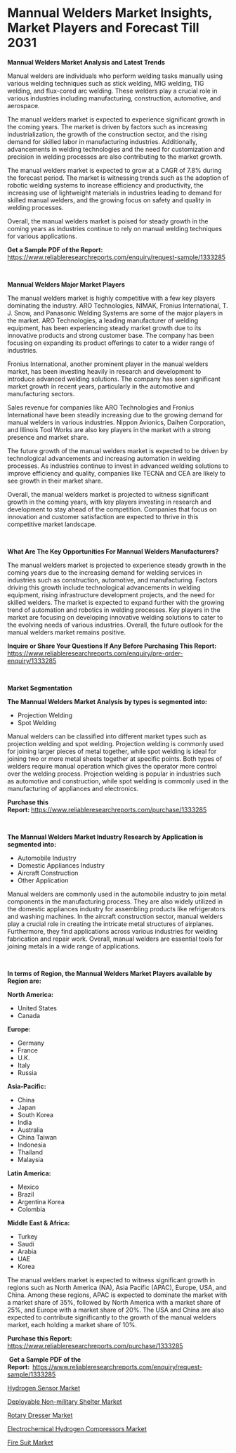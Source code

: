 <p><h1>Mannual Welders Market Insights, Market Players and Forecast Till 2031</h1></p><p><strong>Mannual Welders Market Analysis and Latest Trends</strong></p>
<p><p>Manual welders are individuals who perform welding tasks manually using various welding techniques such as stick welding, MIG welding, TIG welding, and flux-cored arc welding. These welders play a crucial role in various industries including manufacturing, construction, automotive, and aerospace.</p><p>The manual welders market is expected to experience significant growth in the coming years. The market is driven by factors such as increasing industrialization, the growth of the construction sector, and the rising demand for skilled labor in manufacturing industries. Additionally, advancements in welding technologies and the need for customization and precision in welding processes are also contributing to the market growth.</p><p>The manual welders market is expected to grow at a CAGR of 7.8% during the forecast period. The market is witnessing trends such as the adoption of robotic welding systems to increase efficiency and productivity, the increasing use of lightweight materials in industries leading to demand for skilled manual welders, and the growing focus on safety and quality in welding processes.</p><p>Overall, the manual welders market is poised for steady growth in the coming years as industries continue to rely on manual welding techniques for various applications.</p></p>
<p><strong>Get a Sample PDF of the Report:&nbsp;</strong> <a href="https://www.reliableresearchreports.com/enquiry/request-sample/1333285">https://www.reliableresearchreports.com/enquiry/request-sample/1333285</a></p>
<p>&nbsp;</p>
<p><strong>Mannual Welders Major Market Players</strong></p>
<p><p>The manual welders market is highly competitive with a few key players dominating the industry. ARO Technologies, NIMAK, Fronius International, T. J. Snow, and Panasonic Welding Systems are some of the major players in the market. ARO Technologies, a leading manufacturer of welding equipment, has been experiencing steady market growth due to its innovative products and strong customer base. The company has been focusing on expanding its product offerings to cater to a wider range of industries.</p><p>Fronius International, another prominent player in the manual welders market, has been investing heavily in research and development to introduce advanced welding solutions. The company has seen significant market growth in recent years, particularly in the automotive and manufacturing sectors.</p><p>Sales revenue for companies like ARO Technologies and Fronius International have been steadily increasing due to the growing demand for manual welders in various industries. Nippon Avionics, Daihen Corporation, and Illinois Tool Works are also key players in the market with a strong presence and market share.</p><p>The future growth of the manual welders market is expected to be driven by technological advancements and increasing automation in welding processes. As industries continue to invest in advanced welding solutions to improve efficiency and quality, companies like TECNA and CEA are likely to see growth in their market share.</p><p>Overall, the manual welders market is projected to witness significant growth in the coming years, with key players investing in research and development to stay ahead of the competition. Companies that focus on innovation and customer satisfaction are expected to thrive in this competitive market landscape.</p></p>
<p>&nbsp;</p>
<p><strong>What Are The Key Opportunities For Mannual Welders Manufacturers?</strong></p>
<p><p>The manual welders market is projected to experience steady growth in the coming years due to the increasing demand for welding services in industries such as construction, automotive, and manufacturing. Factors driving this growth include technological advancements in welding equipment, rising infrastructure development projects, and the need for skilled welders. The market is expected to expand further with the growing trend of automation and robotics in welding processes. Key players in the market are focusing on developing innovative welding solutions to cater to the evolving needs of various industries. Overall, the future outlook for the manual welders market remains positive.</p></p>
<p><strong>Inquire or Share Your Questions If Any Before Purchasing This Report:</strong> <a href="https://www.reliableresearchreports.com/enquiry/pre-order-enquiry/1333285">https://www.reliableresearchreports.com/enquiry/pre-order-enquiry/1333285</a></p>
<p>&nbsp;</p>
<p><strong>Market Segmentation</strong></p>
<p><strong>The Mannual Welders Market Analysis by types is segmented into:</strong></p>
<p><ul><li>Projection Welding</li><li>Spot Welding</li></ul></p>
<p><p>Manual welders can be classified into different market types such as projection welding and spot welding. Projection welding is commonly used for joining larger pieces of metal together, while spot welding is ideal for joining two or more metal sheets together at specific points. Both types of welders require manual operation which gives the operator more control over the welding process. Projection welding is popular in industries such as automotive and construction, while spot welding is commonly used in the manufacturing of appliances and electronics.</p></p>
<p><strong>Purchase this Report:&nbsp;</strong><a href="https://www.reliableresearchreports.com/purchase/1333285">https://www.reliableresearchreports.com/purchase/1333285</a></p>
<p>&nbsp;</p>
<p><strong>The Mannual Welders Market Industry Research by Application is segmented into:</strong></p>
<p><ul><li>Automobile Industry</li><li>Domestic Appliances Industry</li><li>Aircraft Construction</li><li>Other Application</li></ul></p>
<p><p>Manual welders are commonly used in the automobile industry to join metal components in the manufacturing process. They are also widely utilized in the domestic appliances industry for assembling products like refrigerators and washing machines. In the aircraft construction sector, manual welders play a crucial role in creating the intricate metal structures of airplanes. Furthermore, they find applications across various industries for welding fabrication and repair work. Overall, manual welders are essential tools for joining metals in a wide range of applications.</p></p>
<p>&nbsp;</p>
<p><strong>In terms of Region, the Mannual Welders Market Players available by Region are:</strong></p>
<p>
    <p> <strong> North America: </strong>
        <ul>
            <li>United States</li>
            <li>Canada</li>
        </ul>
        </p> 
    <p> <strong> Europe: </strong>
        <ul>
            <li>Germany</li>
            <li>France</li>
            <li>U.K.</li>
            <li>Italy</li>
            <li>Russia</li>
        </ul>
        </p> 
    <p> <strong> Asia-Pacific: </strong>
        <ul>
            <li>China</li>
            <li>Japan</li>
            <li>South Korea</li>
            <li>India</li>
            <li>Australia</li>
            <li>China Taiwan</li>
            <li>Indonesia</li>
            <li>Thailand</li>
            <li>Malaysia</li>
        </ul>
        </p> 
    <p> <strong> Latin America: </strong>
        <ul>
            <li>Mexico</li>
            <li>Brazil</li>
            <li>Argentina Korea</li>
            <li>Colombia</li>
        </ul>
        </p> 
    <p> <strong> Middle East & Africa: </strong>
        <ul>
            <li>Turkey</li>
            <li>Saudi</li>
            <li>Arabia</li>
            <li>UAE</li>
            <li>Korea</li>
        </ul>
    </p>
    </p>
<p><p>The manual welders market is expected to witness significant growth in regions such as North America (NA), Asia Pacific (APAC), Europe, USA, and China. Among these regions, APAC is expected to dominate the market with a market share of 35%, followed by North America with a market share of 25%, and Europe with a market share of 20%. The USA and China are also expected to contribute significantly to the growth of the manual welders market, each holding a market share of 10%.</p></p>
<p><strong>Purchase this Report: </strong><a href="https://www.reliableresearchreports.com/purchase/1333285">https://www.reliableresearchreports.com/purchase/1333285</a></p>
<p>&nbsp;<strong>Get a Sample PDF of the Report:&nbsp;&nbsp;</strong><a href="https://www.reliableresearchreports.com/enquiry/request-sample/1333285">https://www.reliableresearchreports.com/enquiry/request-sample/1333285</a></p>
<p><strong></strong></p>
<p><p><a href="https://medium.com/p/94e7017a24cc/edit">Hydrogen Sensor Market</a></p><p><a href="https://github.com/PeterParrish5/Market-Research-Report-List-3/blob/main/deployable-non-military-shelter-market.md">Deployable Non-military Shelter Market</a></p><p><a href="https://medium.com/p/8cebc5f26edf/edit">Rotary Dresser Market</a></p><p><a href="https://github.com/Whitneyboyettebo9kiw7yr13/Market-Research-Report-List-1/blob/main/electrochemical-hydrogen-compressors-market.md">Electrochemical Hydrogen Compressors Market</a></p><p><a href="https://medium.com/p/61fa543ad53d/edit">Fire Suit Market</a></p></p>